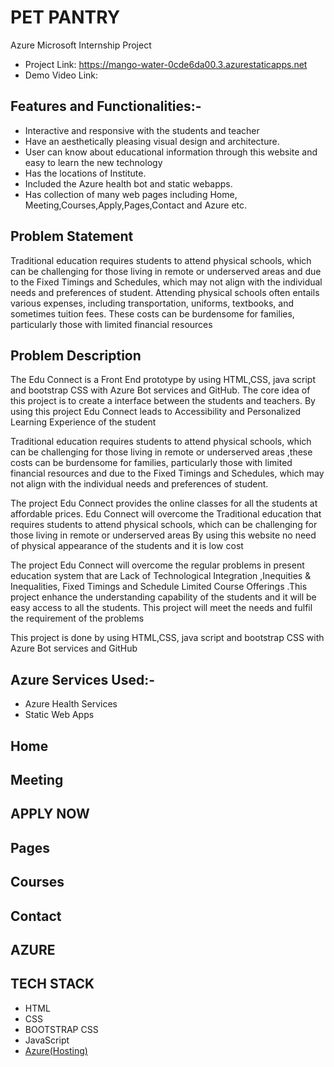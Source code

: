 # PET PANTRY
Azure Microsoft Internship Project
- Project Link: https://mango-water-0cde6da00.3.azurestaticapps.net
- Demo Video Link: 

## Features and Functionalities:-
- Interactive and responsive with the students and teacher
- Have an aesthetically pleasing visual design and architecture.
- User can know about educational  information through this website and easy to learn the new technology
- Has the locations of Institute.
- Included the Azure health bot and static webapps.
- Has collection of many web pages including Home, Meeting,Courses,Apply,Pages,Contact and Azure etc.
## Problem Statement
Traditional education requires students to attend physical schools, which can be challenging for those living in remote or underserved areas and due to the  Fixed Timings and Schedules, which may not align with the individual needs and preferences of student. Attending physical schools often entails various expenses, including transportation, uniforms, textbooks, and sometimes tuition fees. These costs can be burdensome for families, particularly those with limited financial resources

## Problem Description
The Edu Connect is a Front End prototype by using  HTML,CSS, java script and bootstrap CSS with Azure Bot services and GitHub. The core idea of this project is to create a interface between the students and teachers. By using this project Edu Connect leads to Accessibility and Personalized Learning Experience of the student 

Traditional education requires students to attend physical schools, which can be challenging for those living in remote or underserved areas ,these costs can be burdensome for families, particularly those with limited financial resources and due to the  Fixed Timings and Schedules, which may not align with the individual needs and preferences of student.

The project Edu Connect provides the online classes for all the students at affordable prices.
Edu Connect will overcome the Traditional education that requires students to attend physical schools, which can be challenging for those living in remote or underserved areas By using this website no need of physical appearance of the students and it is  low cost 

The project Edu Connect will overcome the regular problems in present education system that are  Lack of Technological Integration ,Inequities & Inequalities, Fixed Timings and Schedule Limited Course Offerings .This project enhance the understanding capability of the students and it will be easy access to all the students. This project will meet the needs and fulfil the requirement of the problems 

This project is done by using HTML,CSS, java script and bootstrap CSS with Azure Bot services and GitHub
## Azure Services Used:-
- Azure Health Services
- Static Web Apps
## Home
## Meeting
## APPLY NOW
## Pages
## Courses
## Contact
## AZURE
## TECH STACK

- HTML
- CSS
- BOOTSTRAP CSS
- JavaScript
- [Azure(Hosting)](https://azure.microsoft.com/en-in/features/azure-portal/)
